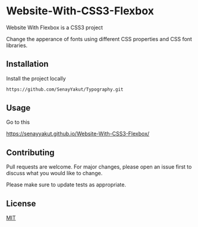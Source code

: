 # Website-With-CSS3-Flexbox

Website With Flexbox is a CSS3 project

Change the apperance of fonts using different CSS properties and CSS font libraries.

## Installation

Install the project locally
```bash
https://github.com/SenayYakut/Typography.git

```

## Usage
Go to this  

https://senayyakut.github.io/Website-With-CSS3-Flexbox/

## Contributing
Pull requests are welcome. For major changes, please open an issue first to discuss what you would like to change.

Please make sure to update tests as appropriate.

## License
[MIT](https://choosealicense.com/licenses/mit/)


